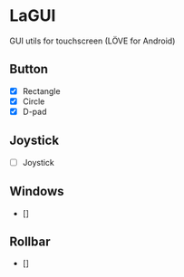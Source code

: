 # LaGUI
GUI utils for touchscreen (LÖVE for Android)
## Button
- [x] Rectangle
- [x] Circle
- [x] D-pad

## Joystick
- [ ] Joystick

## Windows
- []

## Rollbar
- []